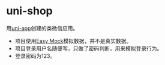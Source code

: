 # uni-shop
用[uni-app](https://uniapp.dcloud.io/)创建的类微信应用。


- 项目使用[Easy Mock](https://easy-mock.com/)模拟数据，并不是真实数据。
- 项目登录用户名随便写，只做了密码判断，用来模拟登录行为。
- 登录密码为123。


